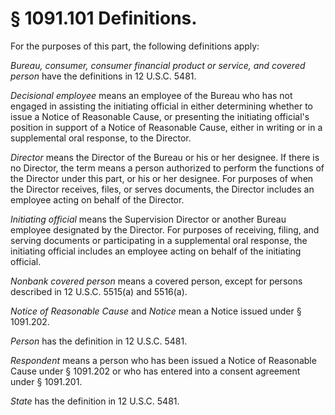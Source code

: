 # § 1091.101   Definitions.

For the purposes of this part, the following definitions apply:


*Bureau, consumer, consumer financial product or service, and covered person* have the definitions in 12 U.S.C. 5481.


*Decisional employee* means an employee of the Bureau who has not engaged in assisting the initiating official in either determining whether to issue a Notice of Reasonable Cause, or presenting the initiating official's position in support of a Notice of Reasonable Cause, either in writing or in a supplemental oral response, to the Director.


*Director* means the Director of the Bureau or his or her designee. If there is no Director, the term means a person authorized to perform the functions of the Director under this part, or his or her designee. For purposes of when the Director receives, files, or serves documents, the Director includes an employee acting on behalf of the Director.


*Initiating official* means the Supervision Director or another Bureau employee designated by the Director. For purposes of receiving, filing, and serving documents or participating in a supplemental oral response, the initiating official includes an employee acting on behalf of the initiating official.


*Nonbank covered person* means a covered person, except for persons described in 12 U.S.C. 5515(a) and 5516(a).


*Notice of Reasonable Cause* and *Notice* mean a Notice issued under § 1091.202.


*Person* has the definition in 12 U.S.C. 5481.


*Respondent* means a person who has been issued a Notice of Reasonable Cause under § 1091.202 or who has entered into a consent agreement under § 1091.201.


*State* has the definition in 12 U.S.C. 5481.




